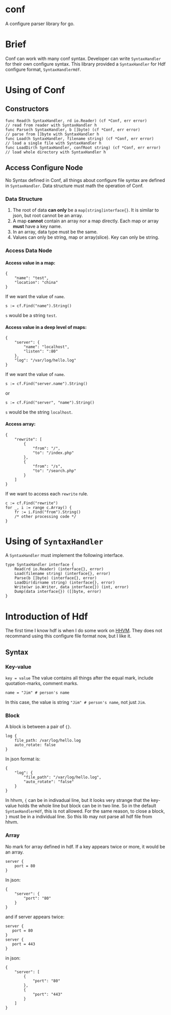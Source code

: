 # conf
A configure parser library for go.

# Brief
Conf can work with many conf syntax. Developer can write `SyntaxHandler` for their own configure syntax. This library provided a `SyntaxHandler` for Hdf configure format, `SyntaxHandlerHdf`.

# Using of Conf
## Constructors
```
func Read(h SyntaxHandler, rd io.Reader) (cf *Conf, err error)       // read from reader with SyntaxHandler h
func Parse(h SyntaxHandler, b []byte) (cf *Conf, err error)          // parse from []byte with SyntaxHandler h
func Load(h SyntaxHandler, filename string) (cf *Conf, err error)    // load a single file with SyntaxHandler h
func LoadDir(h SyntaxHandler, confRoot string) (cf *Conf, err error) // load whole directory with SyntaxHandler h
```

## Access Configure Node
No Syntax defined in Conf, all things about configure file syntax are defined in `SyntaxHandler`. Data structure must math the operation of Conf.
### Data Structure
1. The root of data **can only** be a `map[string]interface{}`. It is similar to json, but root cannot be an array.
1. A map **cannot** contain an array nor a map directly. Each map or array **must** have a key name.
1. In an array, data type must be the same.
1. Values can only be string, map or array(slice). Key can only be string.

### Access Data Node
#### Access value in a map:
```
{
    "name": "test",
    "location": "china"
}
```
If we want the value of `name`.
```
s := cf.Find("name").String()
```
`s` would be a string `test`.

#### Access value in a deep level of maps:
```
{
    "server": {
        "name": "localhost",
        "listen": ":80"
    },
    "log": "/var/log/hello.log"
}
```
If we want the value of `name`.
```
s := cf.Find("server.name").String()
```
or
```
s := cf.Find("server", "name").String()
```
`s` would be the string `localhost`.

#### Access array:
```
{
    "rewrite": [
        {
            "from": "/",
            "to": "/index.php"
        },
        {
            "from": "/s",
            "to": "/search.php"
        }
    ]
}
```
If we want to access each `rewrite` rule.
```
c := cf.Find("rewrite")
for _, i := range c.Array() {
    fr := i.Find("from").String()
    /* other processing code */
}
```

# Using of `SyntaxHandler`
A `SyntaxHandler` must implement the following interface.
```
type SyntaxHandler interface {
    Read(rd io.Reader) (interface{}, error)
    Load(filename string) (interface{}, error)
    Parse(b []byte) (interface{}, error)
    LoadDir(dirname string) (interface{}, error)
    Write(wr io.Writer, data interface{}) (int, error)
    Dump(data interface{}) ([]byte, error)
}
```

# Introduction of Hdf
The first time I know hdf is when I do some work on [HHVM](https://github.com/facebook/hhvm). They does not recommand using this configure file format now, but I like it. 

## Syntax
### Key-value
``
key = value
``
The value contains all things after the equal mark, include quotation-marks, comment marks.
```
name = "Jim" # person's name
```
In this case, the value is string `"Jim" # person's name`, not just `Jim`.

### Block
A block is between a pair of `{}`.
```
log {
    file_path: /var/log/hello.log
    auto_rotate: false
}
```
In json format is:
```
{
    "log": {
        "file_path": "/var/log/hello.log",
        "auto_rotate": "false"
    }
}
```
In hhvm, `{` can be in indivadual line, but it looks very strange that the key-value holds the whole line but block can be in two line. So in the default `SyntaxHandlerHdf`, this is not allowed. For the same reason, to close a block, `}` must be in a individual line.
So this lib may not parse all hdf file from hhvm.

### Array
No mark for array defined in hdf. If a key appears twice or more, it would be an array.
```
server {
    port = 80
}
```
In json:
```
{
    "server": {
        "port": "80"
    }
}
```
and if server appears twice:
```
server {
   port = 80
}
server {
   port = 443
}
```
in json:
```
{
    "server": [
        {
            "port": "80"
        },
        {
            "port": "443"
        }
    ]
}
```
